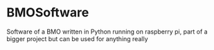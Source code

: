 # BMOSoftware
Software of a BMO written in Python running on raspberry pi, part of a bigger project but can be used for anything really
